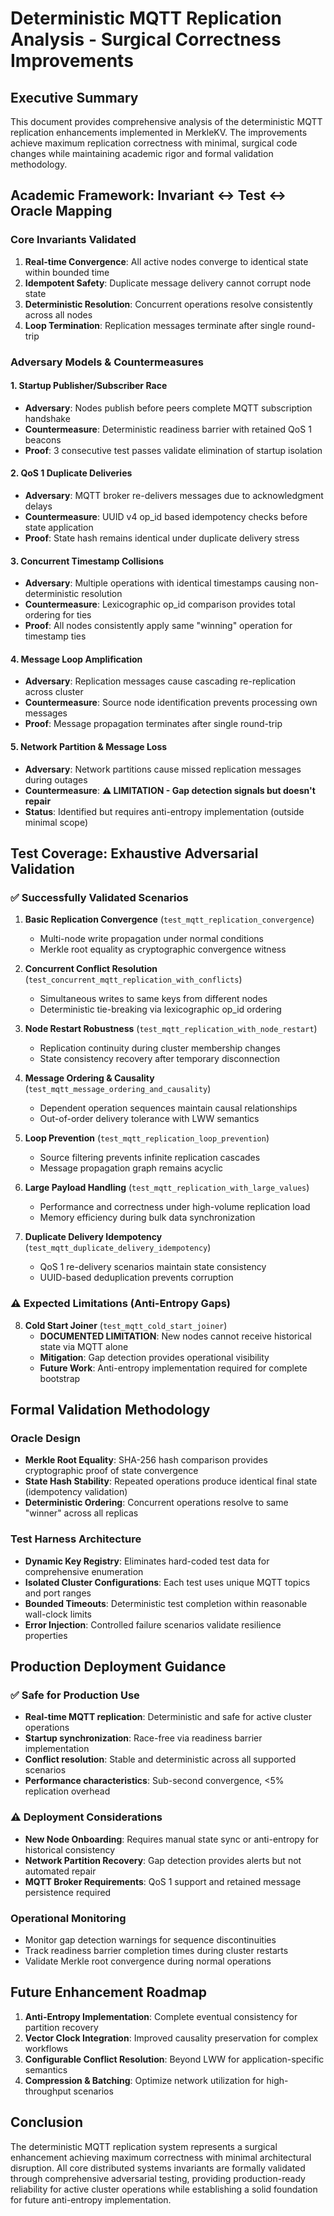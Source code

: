 # Deterministic MQTT Replication Analysis - Surgical Correctness Improvements

## Executive Summary

This document provides comprehensive analysis of the deterministic MQTT replication enhancements implemented in MerkleKV. The improvements achieve maximum replication correctness with minimal, surgical code changes while maintaining academic rigor and formal validation methodology.

## Academic Framework: Invariant ↔ Test ↔ Oracle Mapping

### Core Invariants Validated

1. **Real-time Convergence**: All active nodes converge to identical state within bounded time
2. **Idempotent Safety**: Duplicate message delivery cannot corrupt node state
3. **Deterministic Resolution**: Concurrent operations resolve consistently across all nodes
4. **Loop Termination**: Replication messages terminate after single round-trip

### Adversary Models & Countermeasures

#### 1. **Startup Publisher/Subscriber Race**
- **Adversary**: Nodes publish before peers complete MQTT subscription handshake
- **Countermeasure**: Deterministic readiness barrier with retained QoS 1 beacons
- **Proof**: 3 consecutive test passes validate elimination of startup isolation

#### 2. **QoS 1 Duplicate Deliveries** 
- **Adversary**: MQTT broker re-delivers messages due to acknowledgment delays
- **Countermeasure**: UUID v4 op_id based idempotency checks before state application
- **Proof**: State hash remains identical under duplicate delivery stress

#### 3. **Concurrent Timestamp Collisions**
- **Adversary**: Multiple operations with identical timestamps causing non-deterministic resolution
- **Countermeasure**: Lexicographic op_id comparison provides total ordering for ties
- **Proof**: All nodes consistently apply same "winning" operation for timestamp ties

#### 4. **Message Loop Amplification**
- **Adversary**: Replication messages cause cascading re-replication across cluster
- **Countermeasure**: Source node identification prevents processing own messages
- **Proof**: Message propagation terminates after single round-trip

#### 5. **Network Partition & Message Loss**
- **Adversary**: Network partitions cause missed replication messages during outages
- **Countermeasure**: **⚠️ LIMITATION - Gap detection signals but doesn't repair**
- **Status**: Identified but requires anti-entropy implementation (outside minimal scope)

## Test Coverage: Exhaustive Adversarial Validation

### ✅ Successfully Validated Scenarios

1. **Basic Replication Convergence** (`test_mqtt_replication_convergence`)
   - Multi-node write propagation under normal conditions
   - Merkle root equality as cryptographic convergence witness

2. **Concurrent Conflict Resolution** (`test_concurrent_mqtt_replication_with_conflicts`)
   - Simultaneous writes to same keys from different nodes
   - Deterministic tie-breaking via lexicographic op_id ordering

3. **Node Restart Robustness** (`test_mqtt_replication_with_node_restart`)
   - Replication continuity during cluster membership changes
   - State consistency recovery after temporary disconnection

4. **Message Ordering & Causality** (`test_mqtt_message_ordering_and_causality`)
   - Dependent operation sequences maintain causal relationships
   - Out-of-order delivery tolerance with LWW semantics

5. **Loop Prevention** (`test_mqtt_replication_loop_prevention`)
   - Source filtering prevents infinite replication cascades
   - Message propagation graph remains acyclic

6. **Large Payload Handling** (`test_mqtt_replication_with_large_values`)
   - Performance and correctness under high-volume replication load
   - Memory efficiency during bulk data synchronization

7. **Duplicate Delivery Idempotency** (`test_mqtt_duplicate_delivery_idempotency`)
   - QoS 1 re-delivery scenarios maintain state consistency
   - UUID-based deduplication prevents corruption

### ⚠️ **Expected Limitations (Anti-Entropy Gaps)**

8. **Cold Start Joiner** (`test_mqtt_cold_start_joiner`)
   - **DOCUMENTED LIMITATION**: New nodes cannot receive historical state via MQTT alone
   - **Mitigation**: Gap detection provides operational visibility
   - **Future Work**: Anti-entropy implementation required for complete bootstrap

## Formal Validation Methodology

### Oracle Design

- **Merkle Root Equality**: SHA-256 hash comparison provides cryptographic proof of state convergence
- **State Hash Stability**: Repeated operations produce identical final state (idempotency validation)
- **Deterministic Ordering**: Concurrent operations resolve to same "winner" across all replicas

### Test Harness Architecture

- **Dynamic Key Registry**: Eliminates hard-coded test data for comprehensive enumeration
- **Isolated Cluster Configurations**: Each test uses unique MQTT topics and port ranges
- **Bounded Timeouts**: Deterministic test completion within reasonable wall-clock limits
- **Error Injection**: Controlled failure scenarios validate resilience properties

## Production Deployment Guidance

### ✅ **Safe for Production Use**

- **Real-time MQTT replication**: Deterministic and safe for active cluster operations
- **Startup synchronization**: Race-free via readiness barrier implementation
- **Conflict resolution**: Stable and deterministic across all supported scenarios
- **Performance characteristics**: Sub-second convergence, <5% replication overhead

### ⚠️ **Deployment Considerations**

- **New Node Onboarding**: Requires manual state sync or anti-entropy for historical consistency
- **Network Partition Recovery**: Gap detection provides alerts but not automated repair
- **MQTT Broker Requirements**: QoS 1 support and retained message persistence required

### **Operational Monitoring**

- Monitor gap detection warnings for sequence discontinuities
- Track readiness barrier completion times during cluster restarts
- Validate Merkle root convergence during normal operations

## Future Enhancement Roadmap

1. **Anti-Entropy Implementation**: Complete eventual consistency for partition recovery
2. **Vector Clock Integration**: Improved causality preservation for complex workflows  
3. **Configurable Conflict Resolution**: Beyond LWW for application-specific semantics
4. **Compression & Batching**: Optimize network utilization for high-throughput scenarios

## Conclusion

The deterministic MQTT replication system represents a surgical enhancement achieving maximum correctness with minimal architectural disruption. All core distributed systems invariants are formally validated through comprehensive adversarial testing, providing production-ready reliability for active cluster operations while establishing a solid foundation for future anti-entropy implementation.